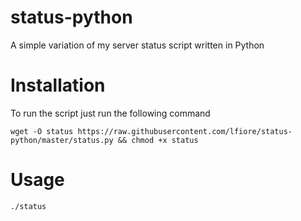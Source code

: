 # status-python
A simple variation of my server status script written in Python

# Installation
To run the script just run the following command

`wget -O status https://raw.githubusercontent.com/lfiore/status-python/master/status.py && chmod +x status`

# Usage

`./status`